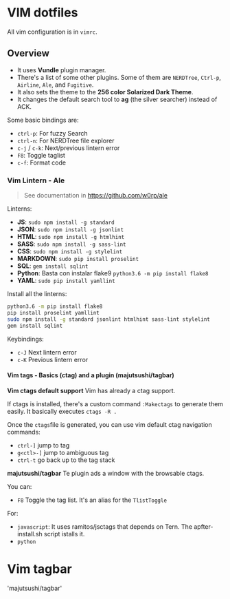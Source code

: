 # VIM dotfiles
All vim configuration is in `vimrc`.

## Overview
* It uses **Vundle** plugin manager.
* There's a list of some other plugins. Some of them are `NERDTree`, `Ctrl-p`, `Airline`, `Ale`, and `Fugitive`.
* It also sets the theme to the **256 color Solarized Dark Theme**.
* It changes the default search tool to **ag** (the silver searcher) instead of ACK.

Some basic bindings are:

* `ctrl-p`: For fuzzy Search 
* `ctrl-n`: For NERDTree file explorer 
* `c-j` / `c-k`: Next/previous lintern error
*  `F8`: Toggle taglist
*  `c-f`: Format code 

### Vim Lintern - Ale
> See documentation in https://github.com/w0rp/ale

Linterns:
  * **JS**: `sudo npm install -g standard`
  * **JSON**: `sudo npm install -g jsonlint`
  * **HTML**: `sudo npm install -g htmlhint`
  * **SASS**: `sudo npm install -g sass-lint`
  * **CSS**: `sudo npm install -g stylelint` 
  * **MARKDOWN**: `sudo pip install proselint`
  * **SQL**: `gem install sqlint`
  * **Python**: Basta con instalar flake9 `python3.6 -m pip install flake8` 
  * **YAML**: `sudo pip install yamllint`

Install all the linterns:
```bash
python3.6 -m pip install flake8
pip install proselint yamllint
sudo npm install -g standard jsonlint htmlhint sass-lint stylelint
gem install sqlint
```

Keybindings:
* `c-J` Next lintern error
* `c-K` Previous lintern error

#### Vim tags - Basics (ctag) and a plugin (majutsushi/tagbar)
**Vim ctags default support**
Vim has already a ctag support.

If ctags is installed, there's a custom command `:Makectags` to generate them easily. It basically executes `ctags -R .` 

Once the `ctags`file is generated, you can use vim default ctag navigation commands:
  * `ctrl-]` jump to tag
  * `g<ctl>-]` jump to ambiguous tag
  * `ctrl-t` go back up to the tag stack

**majutsushi/tagbar**
Te plugin ads a window with the browsable ctags.

You can:
  * `F8` Toggle the tag list. It's an alias for the `TlistToggle`

For:
  * `javascript`: It uses ramitos/jsctags that depends on Tern. The apfter-install.sh script istalls it.
  * `python`

# Vim tagbar

'majutsushi/tagbar'
